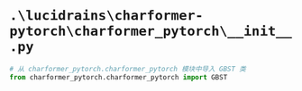 # `.\lucidrains\charformer-pytorch\charformer_pytorch\__init__.py`

```py
# 从 charformer_pytorch.charformer_pytorch 模块中导入 GBST 类
from charformer_pytorch.charformer_pytorch import GBST
```